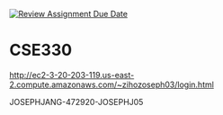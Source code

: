 [![Review Assignment Due Date](https://classroom.github.com/assets/deadline-readme-button-22041afd0340ce965d47ae6ef1cefeee28c7c493a6346c4f15d667ab976d596c.svg)](https://classroom.github.com/a/dsRPaEFS)
# CSE330

http://ec2-3-20-203-119.us-east-2.compute.amazonaws.com/~zihozoseph03/login.html


JOSEPHJANG-472920-JOSEPHJ05

